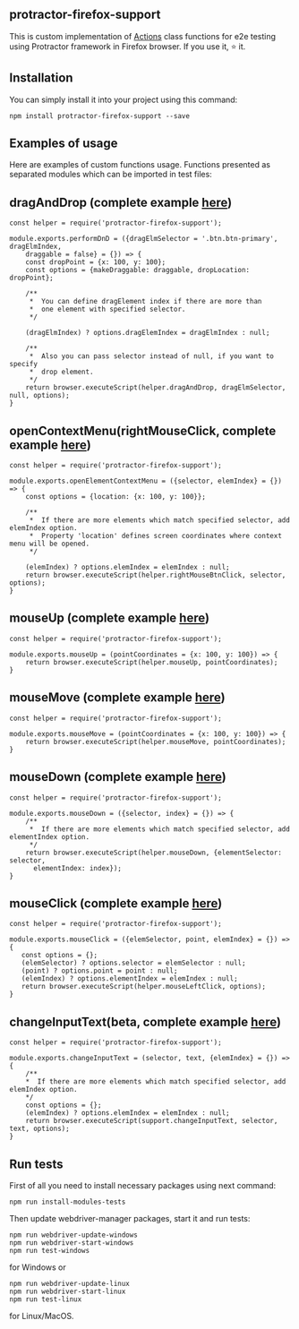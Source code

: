 protractor-firefox-support
--------------------------

This is custom implementation of [Actions](https://seleniumhq.github.io/selenium/docs/api/java/org/openqa/selenium/interactions/Actions.html) class functions
for e2e testing using Protractor framework in Firefox browser.
If you use it, ⭐️ it.

Installation
------------

You can simply install it into your project using this command:

```
npm install protractor-firefox-support --save
```

Examples of usage
-----------------

Here are examples of custom functions usage. Functions presented as separated
modules which can be imported in test files:

dragAndDrop (complete example [here](https://github.com/IgorSasovets/protractor-firefox-support/blob/master/examples/exampleDND.js))
------------

```
const helper = require('protractor-firefox-support');

module.exports.performDnD = ({dragElmSelector = '.btn.btn-primary', dragElmIndex,
    draggable = false} = {}) => {
    const dropPoint = {x: 100, y: 100};
    const options = {makeDraggable: draggable, dropLocation: dropPoint};

    /**
     *  You can define dragElement index if there are more than
     *  one element with specified selector.
     */

    (dragElmIndex) ? options.dragElemIndex = dragElmIndex : null;

    /**
     *  Also you can pass selector instead of null, if you want to specify
     *  drop element.
     */
    return browser.executeScript(helper.dragAndDrop, dragElmSelector, null, options);
}
```

openContextMenu(rightMouseClick, complete example [here](https://github.com/IgorSasovets/protractor-firefox-support/blob/master/examples/exampleMouseActions.js))
--------------------------------

```
const helper = require('protractor-firefox-support');

module.exports.openElementContextMenu = ({selector, elemIndex} = {}) => {
    const options = {location: {x: 100, y: 100}};

    /**
     *  If there are more elements which match specified selector, add elemIndex option.
     *  Property 'location' defines screen coordinates where context menu will be opened.
     */

    (elemIndex) ? options.elemIndex = elemIndex : null;
    return browser.executeScript(helper.rightMouseBtnClick, selector, options);
}
```

mouseUp (complete example [here](https://github.com/IgorSasovets/protractor-firefox-support/blob/master/examples/exampleMouseActions.js))
-------

```
const helper = require('protractor-firefox-support');

module.exports.mouseUp = (pointCoordinates = {x: 100, y: 100}) => {
    return browser.executeScript(helper.mouseUp, pointCoordinates);
}
```

mouseMove (complete example [here](https://github.com/IgorSasovets/protractor-firefox-support/blob/master/examples/exampleMouseActions.js))
---------

```
const helper = require('protractor-firefox-support');

module.exports.mouseMove = (pointCoordinates = {x: 100, y: 100}) => {
    return browser.executeScript(helper.mouseMove, pointCoordinates);
}
```

mouseDown (complete example [here](https://github.com/IgorSasovets/protractor-firefox-support/blob/master/examples/exampleMouseActions.js))
---------

```
const helper = require('protractor-firefox-support');

module.exports.mouseDown = ({selector, index} = {}) => {
    /**
     *  If there are more elements which match specified selector, add elementIndex option.
     */
    return browser.executeScript(helper.mouseDown, {elementSelector: selector,
      elementIndex: index});
}
```

mouseClick (complete example [here](https://github.com/IgorSasovets/protractor-firefox-support/blob/master/examples/exampleMouseClick.js))
----------

```
const helper = require('protractor-firefox-support');

module.exports.mouseClick = ({elemSelector, point, elemIndex} = {}) => {
   const options = {};
   (elemSelector) ? options.selector = elemSelector : null;
   (point) ? options.point = point : null;
   (elemIndex) ? options.elementIndex = elemIndex : null;
   return browser.executeScript(helper.mouseLeftClick, options);
}
```

changeInputText(beta, complete example [here](https://github.com/IgorSasovets/protractor-firefox-support/blob/master/examples/exampleChangeText.js))
---------------------

```
const helper = require('protractor-firefox-support');

module.exports.changeInputText = (selector, text, {elemIndex} = {}) => {
    /**
    *  If there are more elements which match specified selector, add elemIndex option.
    */
    const options = {};
    (elemIndex) ? options.elemIndex = elemIndex : null;
    return browser.executeScript(support.changeInputText, selector, text, options);
} 
```

Run tests
---------

First of all you need to install necessary packages using next command:

```
npm run install-modules-tests
```

Then update webdriver-manager packages, start it and run tests:

```
npm run webdriver-update-windows
npm run webdriver-start-windows
npm run test-windows
```

for Windows or

```
npm run webdriver-update-linux
npm run webdriver-start-linux
npm run test-linux
```

for Linux/MacOS.
